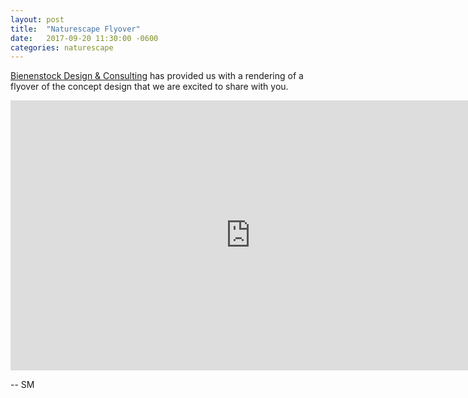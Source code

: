 ```yaml
---
layout: post
title:  "Naturescape Flyover"
date:   2017-09-20 11:30:00 -0600
categories: naturescape
---
```


[Bienenstock Design & Consulting](http://www.naturalplaygrounds.ca/portfolio) has provided us with
a rendering of a flyover of the concept design that we are excited to share with you.

<iframe width="768" height="432" src="https://www.youtube-nocookie.com/embed/4kPVAX5a-JE?rel=0&amp;showinfo=0" frameborder="0" allowfullscreen></iframe>

 -- SM
